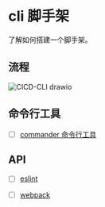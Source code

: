 # cli 脚手架

了解如何搭建一个脚手架。

## 流程
![CICD-CLI drawio](https://user-images.githubusercontent.com/33477087/168858333-6c07bd6a-29c1-450c-a0f5-59c763a3b3a4.png)


## 命令行工具

- [ ] [commander 命令行工具](https://github.com/tj/commander.js)

## API

- [ ] [eslint](https://eslint.org/docs/developer-guide/nodejs-api)
- [ ] [webpack](https://www.webpackjs.com/api/node/)

